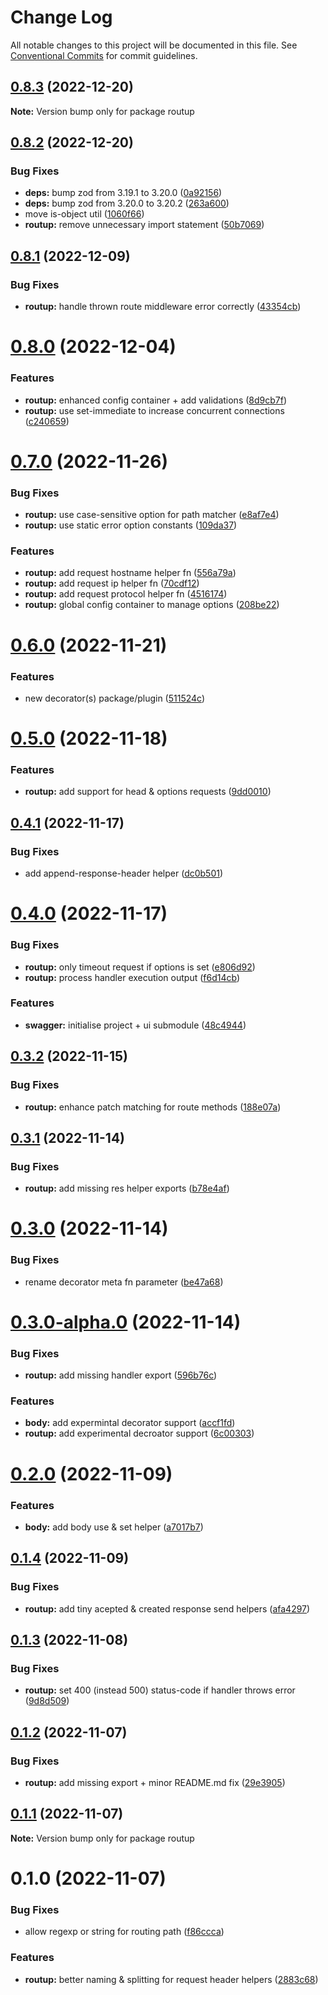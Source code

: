 # Change Log

All notable changes to this project will be documented in this file.
See [Conventional Commits](https://conventionalcommits.org) for commit guidelines.

## [0.8.3](https://github.com/Tada5hi/routup/compare/routup@0.8.2...routup@0.8.3) (2022-12-20)

**Note:** Version bump only for package routup





## [0.8.2](https://github.com/Tada5hi/routup/compare/routup@0.8.1...routup@0.8.2) (2022-12-20)


### Bug Fixes

* **deps:** bump zod from 3.19.1 to 3.20.0 ([0a92156](https://github.com/Tada5hi/routup/commit/0a9215612fd3c66a2a2659e8b8dd326cf654cfad))
* **deps:** bump zod from 3.20.0 to 3.20.2 ([263a600](https://github.com/Tada5hi/routup/commit/263a600f634d95d78a2f3276ab34cfced9f634db))
* move is-object util ([1060f66](https://github.com/Tada5hi/routup/commit/1060f668316f1edecc629d1eb255a245486381c5))
* **routup:** remove unnecessary import statement ([50b7069](https://github.com/Tada5hi/routup/commit/50b706933d17113a9158183c4b86d6ba6301149f))





## [0.8.1](https://github.com/Tada5hi/routup/compare/routup@0.8.0...routup@0.8.1) (2022-12-09)


### Bug Fixes

* **routup:** handle thrown route middleware error correctly ([43354cb](https://github.com/Tada5hi/routup/commit/43354cba99ff1c24f91f3d734e9c1b6170996532))





# [0.8.0](https://github.com/Tada5hi/routup/compare/routup@0.7.0...routup@0.8.0) (2022-12-04)


### Features

* **routup:** enhanced config container + add validations ([8d9cb7f](https://github.com/Tada5hi/routup/commit/8d9cb7fe9769d04bd779eb42d6b1bc5facbeeb0d))
* **routup:** use set-immediate to increase concurrent connections ([c240659](https://github.com/Tada5hi/routup/commit/c24065952c8c9bf4c804e5c87924166064a9f9ed))





# [0.7.0](https://github.com/Tada5hi/routup/compare/routup@0.6.0...routup@0.7.0) (2022-11-26)


### Bug Fixes

* **routup:** use case-sensitive option for path matcher ([e8af7e4](https://github.com/Tada5hi/routup/commit/e8af7e4c16e44240862c185d12aee1e06c1a68b9))
* **routup:** use static error option constants ([109da37](https://github.com/Tada5hi/routup/commit/109da379286b81dc7e8ca1e63c7103119fa8a027))


### Features

* **routup:** add request hostname helper fn ([556a79a](https://github.com/Tada5hi/routup/commit/556a79a8b6c318565a2e9ffd1b3906faa15b3edb))
* **routup:** add request ip helper fn ([70cdf12](https://github.com/Tada5hi/routup/commit/70cdf120fb6db7efb688f716dedb41e5553bbcd8))
* **routup:** add request protocol helper fn ([4516174](https://github.com/Tada5hi/routup/commit/451617480ec3991412b76b1e0bb481627c231f61))
* **routup:** global config container to manage options ([208be22](https://github.com/Tada5hi/routup/commit/208be2279d1cb6b6877417e133a2b20bc8314793))





# [0.6.0](https://github.com/Tada5hi/routup/compare/routup@0.5.0...routup@0.6.0) (2022-11-21)


### Features

* new decorator(s) package/plugin ([511524c](https://github.com/Tada5hi/routup/commit/511524c854f5cdb7222b4cdea2a252a57c2007d1))





# [0.5.0](https://github.com/Tada5hi/routup/compare/routup@0.4.1...routup@0.5.0) (2022-11-18)


### Features

* **routup:** add support for head & options requests ([9dd0010](https://github.com/Tada5hi/routup/commit/9dd001049f2b2861aa1c6764dcaca560db243d50))





## [0.4.1](https://github.com/Tada5hi/routup/compare/routup@0.4.0...routup@0.4.1) (2022-11-17)


### Bug Fixes

* add append-response-header helper ([dc0b501](https://github.com/Tada5hi/routup/commit/dc0b5016271d2e93f26ae644847b15795bc2cd00))





# [0.4.0](https://github.com/Tada5hi/routup/compare/routup@0.3.2...routup@0.4.0) (2022-11-17)


### Bug Fixes

* **routup:** only timeout request if options is set ([e806d92](https://github.com/Tada5hi/routup/commit/e806d92f32c253490b6aeaa6f67bce321f663557))
* **routup:** process handler execution output ([f6d14cb](https://github.com/Tada5hi/routup/commit/f6d14cb5e9a7f267a93e382d0b130c66ffca0db2))


### Features

* **swagger:** initialise project + ui submodule ([48c4944](https://github.com/Tada5hi/routup/commit/48c4944241a42a49f0ff2e530b5f875e09470ed9))





## [0.3.2](https://github.com/Tada5hi/routup/compare/routup@0.3.1...routup@0.3.2) (2022-11-15)


### Bug Fixes

* **routup:** enhance patch matching for route methods ([188e07a](https://github.com/Tada5hi/routup/commit/188e07ab00eb65ee69a97391e436cee017925f25))





## [0.3.1](https://github.com/Tada5hi/routup/compare/routup@0.3.0...routup@0.3.1) (2022-11-14)


### Bug Fixes

* **routup:** add missing res helper exports ([b78e4af](https://github.com/Tada5hi/routup/commit/b78e4af3ef228f893b44c8e68d2cfd2d6722ff4f))





# [0.3.0](https://github.com/Tada5hi/routup/compare/routup@0.3.0-alpha.0...routup@0.3.0) (2022-11-14)


### Bug Fixes

* rename decorator meta fn parameter ([be47a68](https://github.com/Tada5hi/routup/commit/be47a6867dc7eaa3196ad83b39d1b7c987a00def))





# [0.3.0-alpha.0](https://github.com/Tada5hi/routup/compare/routup@0.2.0...routup@0.3.0-alpha.0) (2022-11-14)


### Bug Fixes

* **routup:** add missing handler export ([596b76c](https://github.com/Tada5hi/routup/commit/596b76c1c318acf9a5dc1b52410b3eaffe27776b))


### Features

* **body:** add expermintal decorator support ([accf1fd](https://github.com/Tada5hi/routup/commit/accf1fd518fd301705175545070c7a2a185b2b99))
* **routup:** add experimental decroator support ([6c00303](https://github.com/Tada5hi/routup/commit/6c00303c25dd06248057d9b98bee7b3e855c1c94))





# [0.2.0](https://github.com/Tada5hi/routup/compare/routup@0.1.4...routup@0.2.0) (2022-11-09)


### Features

* **body:** add body use & set helper ([a7017b7](https://github.com/Tada5hi/routup/commit/a7017b7118f5fe215641b0e7d6c841b5fa2b7b4f))





## [0.1.4](https://github.com/Tada5hi/routup/compare/routup@0.1.3...routup@0.1.4) (2022-11-09)


### Bug Fixes

* **routup:** add tiny acepted & created response send helpers ([afa4297](https://github.com/Tada5hi/routup/commit/afa429757602a42991f7061c28ceabb4260dc1d6))





## [0.1.3](https://github.com/Tada5hi/routup/compare/routup@0.1.2...routup@0.1.3) (2022-11-08)


### Bug Fixes

* **routup:** set 400 (instead 500) status-code if handler throws error ([9d8d509](https://github.com/Tada5hi/routup/commit/9d8d509f3cfc0333525efb57d8721a2f0883d3e9))





## [0.1.2](https://github.com/Tada5hi/routup/compare/routup@0.1.1...routup@0.1.2) (2022-11-07)


### Bug Fixes

* **routup:** add missing export + minor README.md fix ([29e3905](https://github.com/Tada5hi/routup/commit/29e39052ced2de1783af2ffa16ef95f26b4c5fb0))





## [0.1.1](https://github.com/Tada5hi/routup/compare/routup@0.1.0...routup@0.1.1) (2022-11-07)

**Note:** Version bump only for package routup





# 0.1.0 (2022-11-07)


### Bug Fixes

* allow regexp or string for routing path ([f86ccca](https://github.com/Tada5hi/routup/commit/f86ccca6918a4924e0682137b505eb6c36b2bce6))


### Features

* **routup:** better naming & splitting for request header helpers ([2883c68](https://github.com/Tada5hi/routup/commit/2883c681e9828897ec4426fcad2e47827a0b90d5))
